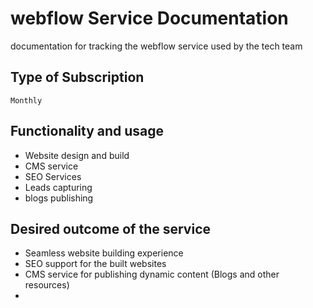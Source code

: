 # webflow Service Documentation
documentation for tracking the webflow service used by the tech team

## Type of Subscription
`Monthly`

## Functionality and usage
- Website design and build
- CMS service
- SEO Services
- Leads capturing
- blogs publishing

## Desired outcome of the service
- Seamless website building experience
- SEO support for the built websites
- CMS service for publishing dynamic content (Blogs and other resources)
- 
